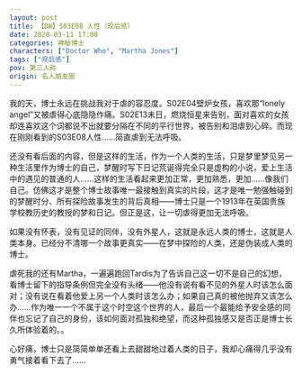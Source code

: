 ```yaml
---
layout: post
title: 【DW】S03E08 人性（观后感）
date: 2020-03-11 17:08
categories: 神秘博士
characters: ["Doctor Who", "Martha Jones"]
tags: ["观后感"]
pov: 第三人称
origin: 名人朋友圈
---
```


我的天，博士永远在挑战我对于虐的容忍度。S02E04壁炉女孩，喜欢那“lonely angel”又被虐得心底隐隐作痛。S02E13末日，燃烧恒星来告别，面对喜欢的女孩却连喜欢这个词都说不出就要分隔在不同的平行世界，被告别和泪虐到心碎。而现在刚刚看到的S03E08人性……简直虐到无法呼吸。

还没有看后面的内容，但是这样的生活，作为一个人类的生活，只是梦里梦见另一种生活里作为博士的自己，梦醒时写下日记荒诞得完全只是虚构的小说，爱上生活中的遇见的普通的人……这样的生活看起来更加正常，更加熟悉，更加……像我们自己。仿佛这才是整个博士故事唯一最接触到真实的片段，这才是唯一勉强触碰到的梦醒时分、所有探险故事发生的背后真相——博士只是一个1913年在英国贵族学校教历史的教授的梦和日记。但正是这，让一切虐得更加无法呼吸。

如果没有怀表，没有见证的同伴，没有外星人，这就是永远人类的博士，这就是人类本身。已经分不清哪一个故事更真实——在梦中探险的人类，还是伪装成人类的博士。

虐死我的还有Martha，一遍遍跑回Tardis为了告诉自己这一切不是自己的幻想，看博士留下的指导条例但完全没有头绪——他没有说有看不见的外星人时该怎么面对；没有说在看着他爱上另一个人类时该怎么办；如果自己真的被他抛弃又该怎么办……作为唯一一个不属于这个时空这个世界的人，最后一个最能给予安全感的同伴也忘记了自己的身份，该如何面对孤独和绝望，而这种孤独感又是否正是博士长久所体验着的。。

心好痛，博士只是简简单单还看上去甜甜地过着人类的日子，我却心痛得几乎没有勇气接着看下去了……
